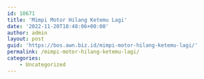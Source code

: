 ```yaml
---
id: 10671
title: 'Mimpi Motor Hilang Ketemu Lagi'
date: '2022-11-20T18:48:06+00:00'
author: admin
layout: post
guid: 'https://bos.awn.biz.id/mimpi-motor-hilang-ketemu-lagi/'
permalink: /mimpi-motor-hilang-ketemu-lagi/
categories:
    - Uncategorized
---
```


